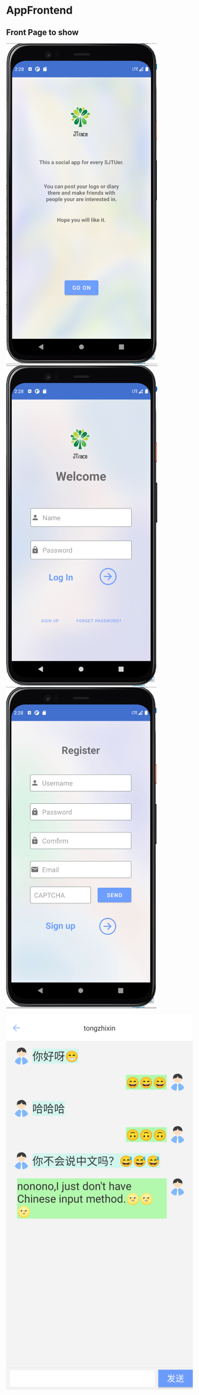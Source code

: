 # AppFrontend

## Front Page to show


![welcome](./pics/welcome.png) 
![login](./pics/login.png) 
![register](./pics/register.png) 

![chat](./pics/chat.png) 